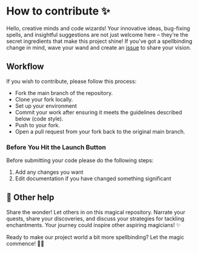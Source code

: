 # How to contribute ✨

Hello, creative minds and code wizards! Your innovative ideas, bug-fixing spells, and insightful suggestions are not just welcome here – they're the secret ingredients that make this project shine! If you've got a spellbinding change in mind, wave your wand and create an [issue](https://github.com/stavrostheocharis/streamlit-token-craft/issues) to share your vision.

## Workflow

If you wish to contribute, please follow this process:

* Fork the main branch of the repository.
* Clone your fork locally.
* Set up your environment
* Commit your work after ensuring it meets the guidelines described below (code style).
* Push to your fork.
* Open a pull request from your fork back to the original main branch.


### Before You Hit the Launch Button

Before submitting your code please do the following steps:

1. Add any changes you want
1. Edit documentation if you have changed something significant


## 🌟 Other help

Share the wonder! Let others in on this magical repository. Narrate your quests, share your discoveries, and discuss your strategies for tackling enchantments. Your journey could inspire other aspiring magicians! ✨

Ready to make our project world a bit more spellbinding? Let the magic commence! 🧙‍♂️
